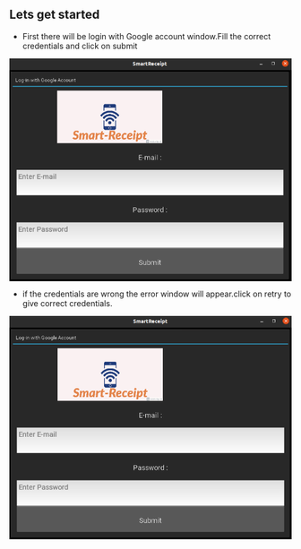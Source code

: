 ## Lets get started
  + First there will  be login with Google account window.Fill the correct credentials and click on submit
   <img src="images/1.png" align="center">
   
  + if the credentials are wrong the error window will appear.click on retry to give correct credentials.
  <img src="images/2.png" align="center">
